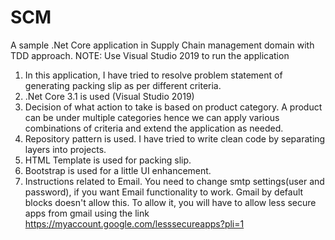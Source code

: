 # SCM
A sample .Net Core application in Supply Chain management domain with  TDD approach.
NOTE: Use Visual Studio 2019 to run the application
1. In this application, I have tried to resolve problem statement of generating packing slip as per different criteria.
2. .Net Core 3.1 is used (Visual Studio 2019)
3. Decision of what action to take is based on product category. A product can be under multiple categories hence we can apply various combinations of criteria and extend the application as needed. 
4. Repository pattern is used. I have tried to write clean code by separating layers into projects.
5. HTML Template is used for packing slip.
6. Bootstrap is used for a little UI enhancement.
7. Instructions related to Email. You need to change smtp settings(user and password), if you want Email functionality to work.
	Gmail by default blocks doesn't allow this. To allow it, you will have to allow less secure apps from gmail using the link
	https://myaccount.google.com/lesssecureapps?pli=1
